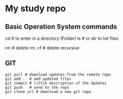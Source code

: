 # My study repo

## Basic Operation System commands
cd # to enter in a directory (Folder)
ls # or dir to list files

rm # delete
rm -rf # delete recursive

## GIT
```
git pull # download updates from the remote repo
git add .  # add updated files
git commit # little description of the Updates
git push   # send to the repo
git clone url # download a new git repo
```
